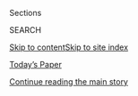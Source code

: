 <div id="app">

<div>

<div class="NYTAppHideMasthead css-1r6wvpq e1suatyy0">

<div class="section css-ui9rw0 e1suatyy2">

<div class="css-eph4ug er09x8g0">

<div class="css-6n7j50">

</div>

<span class="css-1dv1kvn">Sections</span>

<div class="css-10488qs">

<span class="css-1dv1kvn">SEARCH</span>

</div>

[Skip to content](#site-content)[Skip to site
index](#site-index)

</div>

<div class="css-10698na e1huz5gh0">

</div>

</div>

<div id="masthead-bar-one" class="section hasLinks css-15hmgas e1csuq9d3">

<div class="css-uqyvli e1csuq9d0">

</div>

<div class="css-1uqjmks e1csuq9d1">

</div>

<div class="css-9e9ivx">

[](https://myaccount.nytimes.com/auth/login?response_type=cookie&client_id=vi)

</div>

<div class="css-1bvtpon e1csuq9d2">

[Today’s Paper](https://www.nytimes.com/section/todayspaper)

</div>

</div>

</div>

</div>

<div data-aria-hidden="false">

<div id="site-content" data-role="main">

<div id="top-wrapper" class="css-15p45cc eaca97t0" type="top">

<div id="top-slug" class="css-19x0jxb eaca97t1" hidden="">

Advertisement

</div>

[Continue reading the main
story](#after-top)

<div class="ad top-wrapper" style="text-align:center;height:100%;display:block;min-height:90px">

<div id="top" class="place-ad" data-position="top" data-size-key="top">

</div>

</div>

<div id="after-top">

</div>

</div>

<div id="byline" class="section css-15h4p1b e9abtgs0">

<div class="css-1j21atc e1svk9qx1">

<div class="css-nfcc9b e1svk9qx3">

<div class="css-cnx41t">

![Portrait of Mujib
Mashal](https://static01.nyt.com/images/2018/10/15/multimedia/author-mujib-mashal/author-mujib-mashal-thumbLarge.png)

</div>

<div class="css-vl9dhg e1svk9qx5">

<div class="css-1nrhkj6 e1svk9qx6">

# Mujib Mashal

</div>

## <span></span>

Mujib Mashal is The New York Times senior correspondent in Afghanistan.
Before joining the paper, he wrote for magazines such as The Atlantic,
Harper’s, Time and others.

<span class="css-dd5dyy">More**</span>

</div>

</div>

</div>

<div>

<div id="mid1-wrapper" class="css-1mn4oms eaca97t0" type="rank">

<div id="mid1-slug" class="css-1tag3rd eaca97t1">

Advertisement

</div>

[Continue reading the main
story](#after-mid1)

<div id="mid1" class="ad mid1-wrapper" style="text-align:center;height:100%;display:block">

</div>

<div id="after-mid1">

</div>

</div>

</div>

<div class="css-185go5a e1o5byef0">

<div class="css-15cbhtu">

  - [Latest](#stream-panel)
  - <span class="css-6n7j50">Search</span>
    <div class="control">
    <div class="label-container css-1dv1kvn">
    Search
    </div>
    <div class="css-wm4t3d">
    **<span id="clear-search-input" class="css-1dv1kvn">Clear this text
    input</span>
    </div>
    </div>
    <span class="css-1iovbfw"></span>

<div id="stream-panel" class="section css-8msx5b e1jz0cab1">

<div class="css-13mho3u">

1.  
    
    <div class="css-1cp3ece">
    
    <div class="css-1l4spti">
    
    [](/2020/08/02/world/asia/afghan-prison-attack-prisoners.html)
    
    <div class="css-79elbk">
    
    ![](https://static01.nyt.com/images/2020/08/02/world/02afghan-prison-sub/02afghan-prison-sub-thumbWide.jpg?quality=75&auto=webp&disable=upscale)
    
    </div>
    
    ## Militants Attack Afghan Prison as Brief Cease-Fire Expires
    
    The Islamic State reportedly took responsibility for an assault at a
    time when releasing insurgents from prisons has become a major issue
    in the Afghan peace process.
    
    <div class="css-1nqbnmb ea5icrr0">
    
    By <span class="css-1n7hynb">Zabihullah Ghazi <span>and</span> Mujib
    Mashal</span>
    
    </div>
    
    </div>
    
    <div class="css-1lc2l26 e1xfvim33">
    
    </div>
    
    </div>

2.  
    
    <div class="css-1cp3ece">
    
    <div class="css-1l4spti">
    
    [](/2020/07/31/world/asia/afghanistan-pakistan-border.html)
    
    <div class="css-79elbk">
    
    ![](https://static01.nyt.com/images/2020/07/31/world/31afghan-pakistan-1/31afghan-pakistan-1-thumbWide.jpg?quality=75&auto=webp&disable=upscale)
    
    </div>
    
    ## Border Clashes With Pakistan Leave 15 Afghan Civilians Dead, Officials Say
    
    Anger over the closing of the border because of coronavirus fears
    triggered demonstrations, and then artillery barrages.
    
    <div class="css-1nqbnmb ea5icrr0">
    
    By <span class="css-1n7hynb">Taimoor Shah <span>and</span> Mujib
    Mashal</span>
    
    </div>
    
    </div>
    
    <div class="css-1lc2l26 e1xfvim33">
    
    </div>
    
    </div>

3.  
    
    <div class="css-1cp3ece">
    
    <div class="css-1l4spti">
    
    [](/2020/07/30/world/asia/afghanistan-taliban-helicopter-missile.html)
    
    <div class="css-79elbk">
    
    ![](https://static01.nyt.com/images/2020/08/02/us/politics/02dc-missile-print/merlin_169431351_f193efcd-892c-48e5-af70-d8f474fcb776-thumbWide.jpg?quality=75&auto=webp&disable=upscale)
    
    </div>
    
    ## A Rarely Seen Weapon Destroys a Helicopter in Afghanistan
    
    Another Afghan helicopter was hit in January by an anti-tank guided
    missile in southern Afghanistan, in a swath of territory long
    contested by the Taliban.
    
    <div class="css-1nqbnmb ea5icrr0">
    
    By <span class="css-1n7hynb">Thomas Gibbons-Neff <span>and</span>
    Mujib
    Mashal</span>
    
    </div>
    
    </div>
    
    <div class="css-1lc2l26 e1xfvim33">
    
    </div>
    
    </div>

4.  
    
    <div class="css-1cp3ece">
    
    <div class="css-1l4spti">
    
    [](/2020/07/28/world/asia/afghanistan-cease-fire-taliban.html)
    
    <div class="css-79elbk">
    
    ![](https://static01.nyt.com/images/2020/07/28/world/28afghanistan/merlin_170493672_ea82b23c-3248-4ca4-b0f4-887435e63a7b-thumbWide.jpg?quality=75&auto=webp&disable=upscale)
    
    </div>
    
    ## Taliban Announce Brief Cease-Fire, as Afghan Peace Talks Look Imminent
    
    The developments could inject new optimism into a peace process that
    had been floundering over disagreements and insurgent attacks.
    
    <div class="css-1nqbnmb ea5icrr0">
    
    By <span class="css-1n7hynb">Mujib
    Mashal</span>
    
    </div>
    
    </div>
    
    <div class="css-1lc2l26 e1xfvim33">
    
    </div>
    
    </div>

5.  
    
    <div class="css-1cp3ece">
    
    <div class="css-1l4spti">
    
    [](/2020/07/27/world/asia/taliban-executes-guard-afghanistan.html)
    
    <div class="css-79elbk">
    
    ![](https://static01.nyt.com/images/2020/07/27/world/27afghanistan/merlin_146732880_536260d9-30fa-4b7d-87e6-5028e4ea3cd1-thumbWide.jpg?quality=75&auto=webp&disable=upscale)
    
    </div>
    
    ## Taliban Executes Female Prison Guard, and U.N. Raises Concern Over Afghan Violence
    
    The guard was abducted while traveling to her home village and later
    killed. The United Nations says civilians continue to bear the brunt
    of the Afghan conflict.
    
    <div class="css-1nqbnmb ea5icrr0">
    
    By <span class="css-1n7hynb">Mujib Mashal <span>and</span> Najim
    Rahim</span>
    
    </div>
    
    </div>
    
    <div class="css-1lc2l26 e1xfvim33">
    
    </div>
    
    </div>

6.  
    
    <div class="css-1cp3ece">
    
    <div class="css-1l4spti">
    
    [](/es/2020/07/26/espanol/mundo/guerra-afganistan-mujeres.html)
    
    <div class="css-79elbk">
    
    ![](https://static01.nyt.com/images/2020/07/22/world/26afghan-hero-ES-1/22afghan-hero01-thumbWide.jpg?quality=75&auto=webp&disable=upscale)
    
    </div>
    
    ## La heroica batalla de una joven contra los talibanes también fue una riña familiar
    
    Una adolescente afgana fue celebrada por matar a los talibanes que
    atacaron su hogar. Pero la historia de su heroísmo está llena de
    dolor y revela los complicados matices de la guerra en Afganistán.
    
    <div class="css-1nqbnmb ea5icrr0">
    
    By <span class="css-1n7hynb">Asadullah Timory, Najim Rahim
    <span>and</span> Mujib Mashal</span>
    
    </div>
    
    <div class="css-185051n">
    
    [Read in
    English](https://www.nytimes.com/2020/07/22/world/asia/afghan-hero-woman-taliban.html "Read in English")
    
    </div>
    
    </div>
    
    <div class="css-1lc2l26 e1xfvim33">
    
    </div>
    
    </div>

7.  
    
    <div class="css-1cp3ece">
    
    <div class="css-1l4spti">
    
    [](/2020/07/23/world/asia/afghan-taliban-violence-airstrikes.html)
    
    <div class="css-79elbk">
    
    ![](https://static01.nyt.com/images/2020/07/23/world/23afghanistan/merlin_174860310_61024765-48f2-4658-bbc3-d7f5663bfdb3-thumbWide.jpg?quality=75&auto=webp&disable=upscale)
    
    </div>
    
    ## In Afghan Attacks, Facts Are Murky. But It’s Clear Deaths Are Piling Up.
    
    With peace talks stalled, the details of intensifying strikes across
    the country, and their toll on civilians, are increasingly hard to
    pin down. But there’s one certainty: Afghans are dying.
    
    <div class="css-1nqbnmb ea5icrr0">
    
    By <span class="css-1n7hynb">Asadullah Timory <span>and</span> Mujib
    Mashal</span>
    
    </div>
    
    </div>
    
    <div class="css-1lc2l26 e1xfvim33">
    
    </div>
    
    </div>

8.  
    
    <div class="css-1cp3ece">
    
    <div class="css-1l4spti">
    
    [](/2020/07/22/world/asia/afghan-hero-woman-taliban.html)
    
    <div class="css-79elbk">
    
    ![](https://static01.nyt.com/images/2020/07/22/world/22afghan-hero01/22afghan-hero01-thumbWide.jpg?quality=75&auto=webp&disable=upscale)
    
    </div>
    
    ## A Girl’s Heroic Battle Against the Taliban Was Also a Family Feud
    
    A teenage Afghan girl was celebrated for killing Taliban who
    attacked her home. But the story of her heroism is steeped in pain,
    and reveals the complicated crosscurrents of the Afghan War.
    
    <div class="css-1nqbnmb ea5icrr0">
    
    By <span class="css-1n7hynb">Asadullah Timory, Najim Rahim
    <span>and</span> Mujib Mashal</span>
    
    </div>
    
    <div class="css-185051n">
    
    [Leer en
    español](https://www.nytimes.com/es/2020/07/26/espanol/mundo/guerra-afganistan-mujeres.html "Read in Spanish")
    
    </div>
    
    </div>
    
    <div class="css-1lc2l26 e1xfvim33">
    
    </div>
    
    </div>

9.  
    
    <div class="css-1cp3ece">
    
    <div class="css-1l4spti">
    
    [](/2020/07/20/world/asia/afghanistan-women-police.html)
    
    <div class="css-79elbk">
    
    ![](https://static01.nyt.com/images/2020/07/02/world/00afghan-women-promo/00afghan-women-promo-thumbWide-v2.jpg?quality=75&auto=webp&disable=upscale)
    
    </div>
    
    ## For Women in Afghan Security Forces, a Daily Battle
    
    A new generation of women is moving to take up leadership roles in
    Afghanistan. The price is a daily barrage of abuse, and the fear
    that not much has changed.
    
    <div class="css-1nqbnmb ea5icrr0">
    
    By <span class="css-1n7hynb">Mujib Mashal <span>and</span> Kiana
    Hayeri</span>
    
    </div>
    
    </div>
    
    <div class="css-1lc2l26 e1xfvim33">
    
    </div>
    
    </div>

10. 
    
    <div class="css-1cp3ece">
    
    <div class="css-1l4spti">
    
    [](/2020/07/19/world/asia/india-afghanistan-sikh-hindu.html)
    
    <div class="css-79elbk">
    
    ![](https://static01.nyt.com/images/2020/07/19/world/19afghan-sikh001/merlin_140664621_19adf967-8832-4416-8bc2-1c3d17219b70-thumbWide.jpg?quality=75&auto=webp&disable=upscale)
    
    </div>
    
    ## India Offers Escape to Afghan Hindus and Sikhs Facing Attacks
    
    Members of the dwindling minority communities, gutted by recent
    deadly violence, welcomed an emergency exit but expressed worry that
    what would await them in India is poverty.
    
    <div class="css-1nqbnmb ea5icrr0">
    
    By <span class="css-1n7hynb">Mujib Mashal <span>and</span> Fahim
    Abed</span>
    
    </div>
    
    </div>
    
    <div class="css-1lc2l26 e1xfvim33">
    
    </div>
    
    </div>

<div class="css-13mho3u">

<div class="css-1t62hi8">

<div class="css-1stvaey">

Show
More

<div>

<div style="border:0;clip:rect(0 0 0 0);height:1px;margin:-1px;overflow:hidden;white-space:nowrap;padding:0;width:1px;position:absolute" data-role="log" data-aria-live="assertive">

</div>

<div style="border:0;clip:rect(0 0 0 0);height:1px;margin:-1px;overflow:hidden;white-space:nowrap;padding:0;width:1px;position:absolute" data-role="log" data-aria-live="assertive">

</div>

<div style="border:0;clip:rect(0 0 0 0);height:1px;margin:-1px;overflow:hidden;white-space:nowrap;padding:0;width:1px;position:absolute" data-role="log" data-aria-live="polite">

</div>

<div style="border:0;clip:rect(0 0 0 0);height:1px;margin:-1px;overflow:hidden;white-space:nowrap;padding:0;width:1px;position:absolute" data-role="log" data-aria-live="polite">

</div>

</div>

</div>

</div>

</div>

</div>

<div class="css-g6hk37 supplemental">

<div id="mid2-wrapper" class="css-10wkyv7 eaca97t0" type="lede">

<div id="mid2-slug" class="css-1tag3rd eaca97t1">

Advertisement

</div>

[Continue reading the main
story](#after-mid2)

<div id="mid2" class="ad mid2-wrapper" style="text-align:center;height:100%;display:block;min-height:250px">

</div>

<div id="after-mid2">

</div>

</div>

## Follow Elsewhere

<div class="module-body">

  - [**<span data-aria-hidden="true">MujMash</span><span class="css-1dv1kvn">twitter
    page for MujMash</span>](https://twitter.com/MujMash)

</div>

</div>

</div>

</div>

</div>

</div>

</div>

## Site Index

<div>

</div>

## Site Information Navigation

  - [© <span>2020</span> <span>The New York Times
    Company</span>](https://help.nytimes.com/hc/en-us/articles/115014792127-Copyright-notice)

<!-- end list -->

  - [NYTCo](https://www.nytco.com/)
  - [Contact
    Us](https://help.nytimes.com/hc/en-us/articles/115015385887-Contact-Us)
  - [Work with us](https://www.nytco.com/careers/)
  - [Advertise](https://nytmediakit.com/)
  - [T Brand Studio](http://www.tbrandstudio.com/)
  - [Your Ad
    Choices](https://www.nytimes.com/privacy/cookie-policy#how-do-i-manage-trackers)
  - [Privacy](https://www.nytimes.com/privacy)
  - [Terms of
    Service](https://help.nytimes.com/hc/en-us/articles/115014893428-Terms-of-service)
  - [Terms of
    Sale](https://help.nytimes.com/hc/en-us/articles/115014893968-Terms-of-sale)
  - [Site
    Map](https://spiderbites.nytimes.com)
  - [Help](https://help.nytimes.com/hc/en-us)
  - [Subscriptions](https://www.nytimes.com/subscription?campaignId=37WXW)

</div>

</div>
